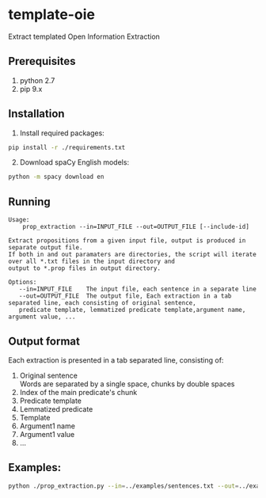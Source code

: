 # template-oie
Extract templated Open Information Extraction

## Prerequisites
1. python 2.7
2. pip 9.x

## Installation
1. Install required packages:<br>
```bash
pip install -r ./requirements.txt
```
2. Download spaCy English models:<br>
```bash
python -m spacy download en
```

## Running 
```
Usage:
    prop_extraction --in=INPUT_FILE --out=OUTPUT_FILE [--include-id]

Extract propositions from a given input file, output is produced in separate output file.
If both in and out paramaters are directories, the script will iterate over all *.txt files in the input directory and
output to *.prop files in output directory.

Options:
   --in=INPUT_FILE    The input file, each sentence in a separate line
   --out=OUTPUT_FILE  The output file, Each extraction in a tab separated line, each consisting of original sentence,
   predicate template, lemmatized predicate template,argument name, argument value, ...
```

## Output format

Each extraction is presented in a tab separated line, consisting of:
1. Original sentence <br>
Words are separated by a single space, chunks by double spaces
2. Index of the main predicate's chunk
3. Predicate template
4. Lemmatized predicate
5. Template
6. Argument1 name
7. Argument1 value
8. ...

## Examples:
```bash
python ./prop_extraction.py --in=../examples/sentences.txt --out=../examples/sentences.prop
```




